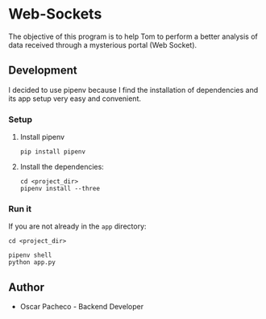 # Web-Sockets
The objective of this program is to help Tom to perform a better analysis of data 
received through a mysterious portal (Web Socket).

## Development

I decided to use pipenv because I find the installation of dependencies and its 
app setup very easy and convenient.

### Setup

1. Install pipenv
    ```shell
    pip install pipenv
    ```
2. Install the dependencies:
    ```shell
    cd <project_dir>
    pipenv install --three
    ```

### Run it

If you are not already in the `app` directory:

```shell
cd <project_dir>
```

```shell
pipenv shell
python app.py
```


## Author
* Oscar Pacheco - Backend Developer